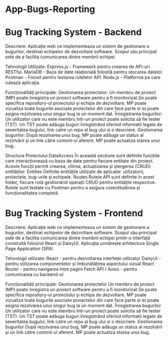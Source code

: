 # App-Bugs-Reporting

# Bug Tracking System - Backend
Descriere: Aplicație web ce implementeaza un sistem de gestionare a bugurilor, destinat echipelor de dezvoltare software. Scopul său principal este de a facilita comunicarea dintre membrii echipei

Tehnologii Utilizate:
Express.js - Framework pentru crearea de API-uri RESTful. MariaDB - Baza de date relațională folosită pentru stocarea datelor. Postman - Folosit pentru testarea rutelelor API. Node.js - Platforma pe care rulează aplicația.

Funcționalități principale:
Gestionarea proiectelor: Un membru de proiect (MP) poate înregistra un proiect software pentru a fi monitorizat.Se poate specifica repository-ul proiectului și echipa de dezvoltare. MP poate vizualiza toate bugurile asociate proiectelor din care face parte si isi poate asigna rezolvarea unui singur bug la un moment dat.
Înregistrarea bugurilor: Un utilizator care nu este membru într-un proiect poate solicita să fie tester (TST). Un TST poate adăuga buguri înregistrând oferind informatii legate de severitatea bugului, link catre un repo al bug ului si o descriere.
Gestionarea bugurilor: După rezolvarea unui bug, MP poate adăuga un status al rezolvării și un link către commit-ul aferent. MP poate actualiza starea unui bug.

Structura Proiectului
DataAccess În această secțiune sunt definite funcțiile care interacționează cu baza de date pentru fiecare entitate din proiect. Aceste funcții permit crearea, citirea, actualizarea și ștergerea (CRUD) entităților.
Entities Definite entitățile utilizate de aplicație: utilizatorii, proiectele, bug-urile și echipele.
Routes Rutele API sunt definite în acest folder, fiecare rută gestionând operații CRUD pentru entitățile respective. Rutele sunt testate cu Postman pentru a asigura corectitudinea și funcționalitatea completă.

# Bug Tracking System - Frontend
Descriere: Aplicație web ce implementeaza un sistem de gestionare a bugurilor, destinat echipelor de dezvoltare software. Scopul său principal este de a facilita comunicarea dintre membrii echipei printr-o interfață construită folosind React și DaisyUI. Aplicația urmărește arhitectura Single Page Application (SPA)

Tehnologii utilizate: React - pentru dezvoltarea interfeței utilizator DaisyUI - pentru stilizarea componentelor și îmbunătățirea aspectului vizual React Router - pentru navigarea între pagini Fetch API / Axios - pentru comunicarea cu backend-ul

Funcționalități principale:
Gestionarea proiectelor Un membru de proiect (MP) poate înregistra un proiect software pentru a fi monitorizat.Se poate specifica repository-ul proiectului și echipa de dezvoltare. MP poate vizualiza toate bugurile asociate proiectelor din care face parte si isi poate asigna rezolvarea unui singur bug la un moment dat.
Înregistrarea bugurilor Un utilizator care nu este membru într-un proiect poate solicita să fie tester (TST). Un TST poate adăuga buguri înregistrând oferind informatii legate de severitatea bugului, link catre un repo al bug ului si o descriere.
Gestionarea bugurilor După rezolvarea unui bug, MP poate adăuga un status al rezolvării și un link către commit-ul aferent. MP poate actualiza starea unui bug.
